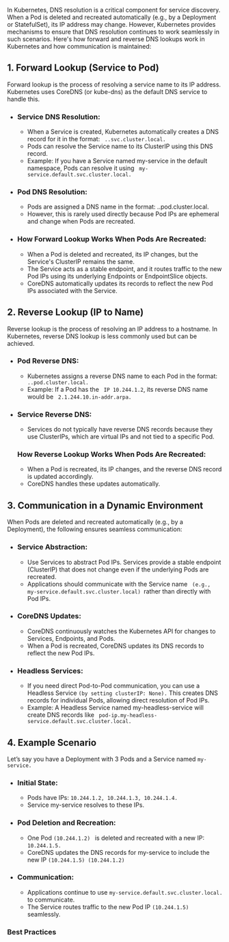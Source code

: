<p> In Kubernetes, DNS resolution is a critical component for service discovery. When a Pod is deleted and recreated automatically (e.g., by a Deployment or StatefulSet), its IP address may change. However, Kubernetes provides mechanisms to ensure that DNS resolution continues to work seamlessly in such scenarios. Here's how forward and reverse DNS lookups work in Kubernetes and how communication is maintained: </p>

 <!-- This is a 1st line -->
<h2> 1. Forward Lookup (Service to Pod)</h2>
<p> Forward lookup is the process of resolving a service name to its IP address. Kubernetes uses CoreDNS (or kube-dns) as the default DNS service to handle this.</p> 
<ul>
    <li> <h3>  Service DNS Resolution: </h3></li>
  <ul>
    <li>When a Service is created, Kubernetes automatically creates a DNS record for it in the format: <code style="color : name_color"> <service-name>.<namespace>.svc.cluster.local.</code></li>
    <li>Pods can resolve the Service name to its ClusterIP using this DNS record.</li>
    <li>Example: If you have a Service named my-service in the default namespace, Pods can resolve it using <code style="color : name_color"> my-service.default.svc.cluster.local. </code></li>
  </ul>
</ul>
<!-- This is a 2nd line -->      
    <ul>
      <li> <h3> Pod DNS Resolution: </h3> </li>
        <ul>
            <li>Pods are assigned a DNS name in the format: <pod-ip>.<namespace>.pod.cluster.local.</li>
             <li>However, this is rarely used directly because Pod IPs are ephemeral and change when Pods are recreated.</li> 
        </ul>
    </ul>
<!-- This is a 3rd line -->  
<ul>
  <li> <h3> How Forward Lookup Works When Pods Are Recreated:</h3> </li>
  <ul>
      <li>When a Pod is deleted and recreated, its IP changes, but the Service's ClusterIP remains the same.</li>
      <li>The Service acts as a stable endpoint, and it routes traffic to the new Pod IPs using its underlying Endpoints or EndpointSlice objects.</li>
      <li>CoreDNS automatically updates its records to reflect the new Pod IPs associated with the Service.  </li> 
  </ul>
</ul>
             
<!-- This is a 4th line -->
<h2>2. Reverse Lookup (IP to Name)</h2>
<p>Reverse lookup is the process of resolving an IP address to a hostname. In Kubernetes, reverse DNS lookup is less commonly used but can be achieved.</p>
<ul>
    <li> <h3> Pod Reverse DNS:</h3></li>
  <ul>
    <li>Kubernetes assigns a reverse DNS name to each Pod in the format: <code style="color : name_color"> <pod-ip>.<namespace>.pod.cluster.local.</code></li>
    <li>Example: If a Pod has the <code style="color : name_color"> IP 10.244.1.2</code>, its reverse DNS name would be <code style="color : name_color"> 2.1.244.10.in-addr.arpa.</code></li> 
  </ul>
</ul>
     
<!-- This is a 3rd line -->  
<ul> 
    <li> <h3>Service Reverse DNS:</h3> </li>
  <ul>
    <li> Services do not typically have reverse DNS records because they use ClusterIPs, which are virtual IPs and not tied to a specific Pod.</li> 
  </ul>
</ul>

<!-- This is a 3rd line --> 
<ul>
   <h3>How Reverse Lookup Works When Pods Are Recreated:</h3> </li>
  <ul>
      <li> When a Pod is recreated, its IP changes, and the reverse DNS record is updated accordingly. </li>
      <li> CoreDNS handles these updates automatically. </li>
  </ul>
</ul>

<!-- This is a Heading line -->
<h2> 3. Communication in a Dynamic Environment</h2>
   <p> When Pods are deleted and recreated automatically (e.g., by a Deployment), the following ensures seamless communication: </p>
<!-- This is a sube heading line -->
<ul>
   <li> <h3> Service Abstraction:</h3> </li>
 <ul>
    <li>Use Services to abstract Pod IPs. Services provide a stable endpoint (ClusterIP) that does not change even if the underlying Pods are recreated.</li>
    <li>Applications should communicate with the Service name <code style="color : name_color"> (e.g., my-service.default.svc.cluster.local) </code>rather than directly with Pod IPs.</li>
  </ul>
</ul> 
<ul>
<li> <h3>CoreDNS Updates:</h3></li>
  <ul>
    <li>CoreDNS continuously watches the Kubernetes API for changes to Services, Endpoints, and Pods. </li>
    <li> When a Pod is recreated, CoreDNS updates its DNS records to reflect the new Pod IPs.</li>
  </ul>
</ul>
<ul>
   <li> <h3>Headless Services:</h3></li>
 <ul>
    <li> If you need direct Pod-to-Pod communication, you can use a Headless Service <code style="color : name_color">(by setting clusterIP: None).</code> This creates DNS records for individual Pods, allowing direct resolution of Pod IPs.</li>
    <li> Example: A Headless Service named my-headless-service will create DNS records like <code style="color : name_color"> pod-ip.my-headless-service.default.svc.cluster.local.</code></li>
  </ul>
</ul>

<!-- This is a Heading line -->
<h2>4. Example Scenario</h2>
 <p>Let’s say you have a Deployment with 3 Pods and a Service named <code style="color : name_color">my-service.</code></p>
 <ul>
   <li> <h3> Initial State:</h3> </li>
   <ul>
       <li>Pods have IPs: <code style="color : name_color">10.244.1.2, 10.244.1.3, 10.244.1.4. </code></li>
       <li>Service my-service resolves to these IPs.</li>
    </ul>
</ul> 
<ul>
   <li> <h3> Pod Deletion and Recreation:</h3> </li>
 <ul>
    <li>One Pod <code style="color : name_color">(10.244.1.2) </code> is deleted and recreated with a new IP: <code style="color : name_color">10.244.1.5. </code></li>
    <li>CoreDNS updates the DNS records for my-service to include the new IP <code style="color : name_color">(10.244.1.5) <and removes the old IP <code style="color : name_color">(10.244.1.2) </code></li>
    </ul>
</ul> 
 <ul>
   <li> <h3>Communication:</h3> </li>
  <ul>
       <li>Applications continue to use <code style="color : name_color">my-service.default.svc.cluster.local. </code> to communicate.</li>
        <li>The Service routes traffic to the new Pod IP <code style="color : name_color">(10.244.1.5) </code>seamlessly.</li>
  </ul>
</ul> 
<h3> Best Practices </h3>
